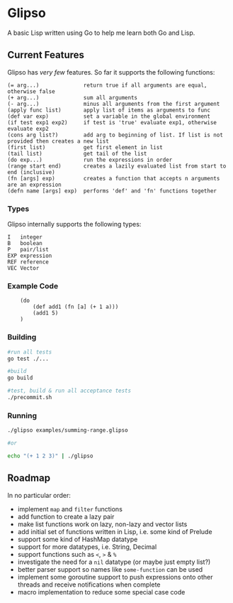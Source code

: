 # Glipso

A basic Lisp written using Go to help me learn both Go and Lisp.

## Current Features

Glipso has *very few* features. So far it supports the following functions:

```
(= arg...)              return true if all arguments are equal, otherwise false
(+ arg...)              sum all arguments
(- arg...)              minus all arguments from the first argument
(apply func list)       apply list of items as arguments to func
(def var exp)           set a variable in the global environment
(if test exp1 exp2)     if test is 'true' evaluate exp1, otherwise evaluate exp2
(cons arg list?)        add arg to beginning of list. If list is not provided then creates a new list
(first list)            get first element in list
(tail list)             get tail of the list
(do exp...)             run the expressions in order
(range start end)       creates a lazily evaluated list from start to end (inclusive)
(fn [args] exp)         creates a function that accepts n arguments are an expression
(defn name [args] exp)  performs 'def' and 'fn' functions together
```

### Types

Glipso internally supports the following types:
```
I   integer
B   boolean
P   pair/list
EXP expression
REF reference
VEC Vector
```

### Example Code
```
	(do
		(def add1 (fn [a] (+ 1 a)))
		(add1 5)
	)
```

### Building
```bash
#run all tests
go test ./...

#build
go build

#test, build & run all acceptance tests
./precommit.sh
```

### Running
```bash
./glipso examples/summing-range.glipso

#or

echo "(+ 1 2 3)" | ./glipso
```

## Roadmap

In no particular order:

* implement `map` and `filter` functions
* add function to create a lazy pair
* make list functions work on lazy, non-lazy and vector lists
* add initial set of functions written in Lisp, i.e. some kind of Prelude
* support some kind of HashMap datatype
* support for more datatypes, i.e. String, Decimal
* support functions such as `<`, `>` & `%`
* investigate the need for a `nil` datatype (or maybe just empty list?)
* better parser support so names like `some-function` can be used
* implement some goroutine support to push expressions onto other threads and receive notifications when complete
* macro implementation to reduce some special case code

